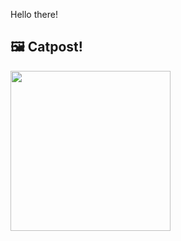 Hello there!



## 🖼️ Catpost!

<sub>
    <img src="https://cdn2.thecatapi.com/images/MjA4NDEyNw.jpg" height="256">
</sub>

